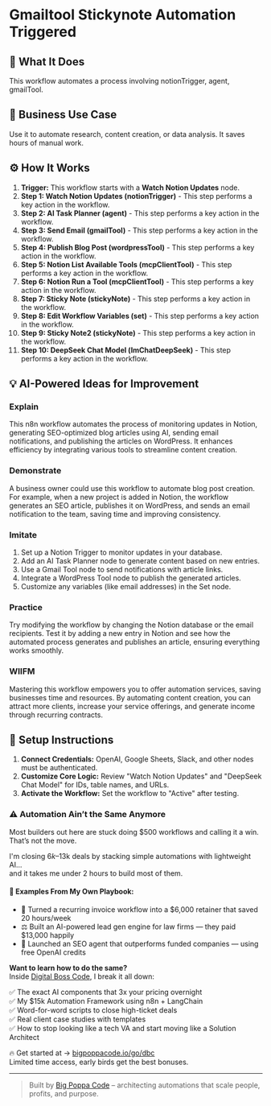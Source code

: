 # Gmailtool Stickynote Automation Triggered

## 🚀 What It Does
This workflow automates a process involving notionTrigger, agent, gmailTool.

## 💼 Business Use Case
Use it to automate research, content creation, or data analysis. It saves hours of manual work.

## ⚙️ How It Works
1.  **Trigger:** This workflow starts with a **Watch Notion Updates** node.
2. **Step 1: Watch Notion Updates (notionTrigger)** - This step performs a key action in the workflow.
3. **Step 2: AI Task Planner (agent)** - This step performs a key action in the workflow.
4. **Step 3: Send Email (gmailTool)** - This step performs a key action in the workflow.
5. **Step 4: Publish Blog Post (wordpressTool)** - This step performs a key action in the workflow.
6. **Step 5: Notion List Available Tools (mcpClientTool)** - This step performs a key action in the workflow.
7. **Step 6: Notion Run a Tool (mcpClientTool)** - This step performs a key action in the workflow.
8. **Step 7: Sticky Note (stickyNote)** - This step performs a key action in the workflow.
9. **Step 8: Edit Workflow Variables (set)** - This step performs a key action in the workflow.
10. **Step 9: Sticky Note2 (stickyNote)** - This step performs a key action in the workflow.
11. **Step 10: DeepSeek Chat Model (lmChatDeepSeek)** - This step performs a key action in the workflow.

## 💡 AI-Powered Ideas for Improvement
### Explain
This n8n workflow automates the process of monitoring updates in Notion, generating SEO-optimized blog articles using AI, sending email notifications, and publishing the articles on WordPress. It enhances efficiency by integrating various tools to streamline content creation.

### Demonstrate
A business owner could use this workflow to automate blog post creation. For example, when a new project is added in Notion, the workflow generates an SEO article, publishes it on WordPress, and sends an email notification to the team, saving time and improving consistency.

### Imitate
1. Set up a Notion Trigger to monitor updates in your database.
2. Add an AI Task Planner node to generate content based on new entries.
3. Use a Gmail Tool node to send notifications with article links.
4. Integrate a WordPress Tool node to publish the generated articles.
5. Customize any variables (like email addresses) in the Set node.

### Practice
Try modifying the workflow by changing the Notion database or the email recipients. Test it by adding a new entry in Notion and see how the automated process generates and publishes an article, ensuring everything works smoothly.

### WIIFM
Mastering this workflow empowers you to offer automation services, saving businesses time and resources. By automating content creation, you can attract more clients, increase your service offerings, and generate income through recurring contracts.

## 🔧 Setup Instructions
1. **Connect Credentials:** OpenAI, Google Sheets, Slack, and other nodes must be authenticated.
2. **Customize Core Logic:** Review "Watch Notion Updates" and "DeepSeek Chat Model" for IDs, table names, and URLs.
3. **Activate the Workflow:** Set the workflow to "Active" after testing.

### ⚠️ Automation Ain’t the Same Anymore

Most builders out here are stuck doing $500 workflows and calling it a win.  
That’s not the move.  

I'm closing $6k–$13k deals by stacking simple automations with lightweight AI...  
and it takes me under 2 hours to build most of them.

#### 🧠 Examples From My Own Playbook:
- 🔁 Turned a recurring invoice workflow into a $6,000 retainer that saved 20 hours/week  
- ⚖️ Built an AI-powered lead gen engine for law firms — they paid $13,000 happily  
- 🚀 Launched an SEO agent that outperforms funded companies — using free OpenAI credits  

**Want to learn how to do the same?**  
Inside [Digital Boss Code](https://bigpoppacode.io/go/dbc), I break it all down:

✅ The exact AI components that 3x your pricing overnight  
✅ My $15k Automation Framework using n8n + LangChain  
✅ Word-for-word scripts to close high-ticket deals  
✅ Real client case studies with templates  
✅ How to stop looking like a tech VA and start moving like a Solution Architect  

🔥 Get started at → [bigpoppacode.io/go/dbc](https://bigpoppacode.io/go/dbc)  
Limited time access, early birds get the best bonuses.

---
> Built by [Big Poppa Code](https://bigpoppacode.io) – architecting automations that scale people, profits, and purpose.
